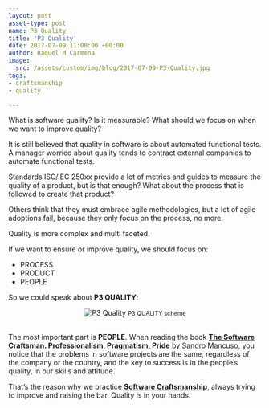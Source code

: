 ```yaml
---
layout: post
asset-type: post
name: P3 Quality
title: 'P3 Quality'
date: 2017-07-09 11:00:00 +00:00
author: Raquel M Carmena
image:
  src: /assets/custom/img/blog/2017-07-09-P3-Quality.jpg
tags:
- craftsmanship
- quality

---
```


What is software quality? Is it measurable? What should we focus on when we want to improve quality?

It is still believed that quality in software is about automated functional tests. A manager worried about quality tends to contract external companies to automate functional tests.

Standards ISO/IEC 250xx provide a lot of metrics and guides to measure the quality of a product, but is that enough? What about the process that is followed to create that product? 

Others think that they must embrace agile methodologies, but a lot of agile adoptions fail, because they only focus on the process, no more.

Quality is more complex and multi faceted.

If we want to ensure or improve quality, we should focus on:

* PROCESS
* PRODUCT
* PEOPLE

So we could speak about **P3 QUALITY**:

<center>
<img src="{{site.baseurl}}/assets/custom/img/blog/2017-07-09-P3-Quality/P3-Quality.jpg" alt="P3 Quality" class="img img-responsive"/>
<small>P3 QUALITY scheme</small>
</center>

<br/>

The most important part is **PEOPLE**. When reading the book <a href="https://www.goodreads.com/book/show/23215733-the-software-craftsman" target="_blank">**The Software Craftsman. Professionalism, Pragmatism, Pride** by Sandro Mancuso</a>, you notice that the problems in software projects are the same, regardless of the company or the country, and the key to success is in the people’s quality, in our skills and attitude. 

That’s the reason why we practice <a href="http://manifesto.softwarecraftsmanship.org" target="_blank">**Software Craftsmanship**</a>, always trying to improve and raising the bar. Quality is in your hands.
